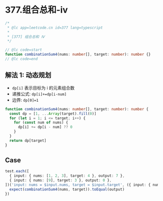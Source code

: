 # 377.组合总和-ⅳ

```ts
/*
 * @lc app=leetcode.cn id=377 lang=typescript
 *
 * [377] 组合总和 Ⅳ
 */

// @lc code=start
function combinationSum4(nums: number[], target: number): number {}
// @lc code=end
```

## 解法 1: 动态规划

- `dp[i]` 表示目标为 i 的元素组合数
- 递推公式: `dp[i]+=dp[i-num]`
- 边界: `dp[0]=1`

```ts
function combinationSum4(nums: number[], target: number): number {
  const dp = [1, ...Array(target).fill(0)]
  for (let i = 1; i <= target; i++) {
    for (const num of nums) {
      dp[i] += dp[i - num] ?? 0
    }
  }
  return dp[target]
}
```

## Case

```ts
test.each([
  { input: { nums: [1, 2, 3], target: 4 }, output: 7 },
  { input: { nums: [9], target: 3 }, output: 0 },
])('input: nums = $input.nums, target = $input.target', ({ input: { nums, target }, output }) => {
  expect(combinationSum4(nums, target)).toEqual(output)
})
```
